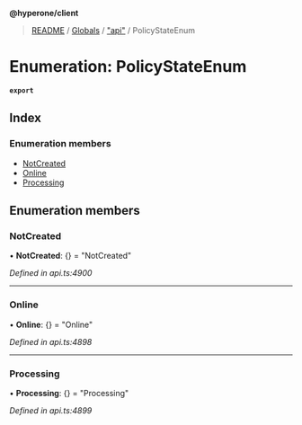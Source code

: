**@hyperone/client**

> [README](../README.md) / [Globals](../globals.md) / ["api"](../modules/_api_.md) / PolicyStateEnum

# Enumeration: PolicyStateEnum

**`export`** 

## Index

### Enumeration members

* [NotCreated](_api_.policystateenum.md#notcreated)
* [Online](_api_.policystateenum.md#online)
* [Processing](_api_.policystateenum.md#processing)

## Enumeration members

### NotCreated

•  **NotCreated**: {} = "NotCreated"

*Defined in api.ts:4900*

___

### Online

•  **Online**: {} = "Online"

*Defined in api.ts:4898*

___

### Processing

•  **Processing**: {} = "Processing"

*Defined in api.ts:4899*
